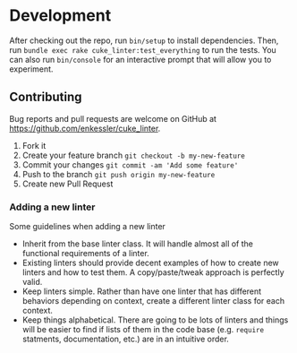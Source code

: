 # Development

After checking out the repo, run `bin/setup` to install dependencies. Then, run `bundle exec rake cuke_linter:test_everything` to run the tests. You can also run `bin/console` for an interactive prompt that will allow you to experiment.


## Contributing

Bug reports and pull requests are welcome on GitHub at https://github.com/enkessler/cuke_linter.

1. Fork it
2. Create your feature branch
   `git checkout -b my-new-feature`
3. Commit your changes
   `git commit -am 'Add some feature'`
4. Push to the branch
   `git push origin my-new-feature`
5. Create new Pull Request


### Adding a new linter

Some guidelines when adding a new linter
  * Inherit from the base linter class. It will handle almost all of the functional requirements of a linter.
  * Existing linters should provide decent examples of how to create new linters and how to test them. A copy/paste/tweak approach is perfectly valid.
  * Keep linters simple. Rather than have one linter that has different behaviors depending on context, create a different linter class for each context.
  * Keep things alphabetical. There are going to be lots of linters and things will be easier to find if lists of them in the code base (e.g. `require` statments, documentation, etc.) are in an intuitive order.
